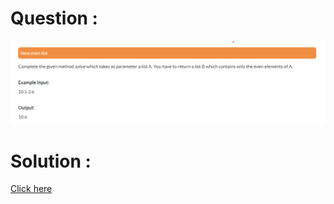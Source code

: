 # Question :
![new even list](https://github.com/prabhu30/coding/blob/main/Edyst/Python%20-%20Intro%20to%20Advanced/03_Conditionals%20&%20Lists/83_new%20even%20list/image.png)

# Solution :
[Click here](https://github.com/prabhu30/coding/blob/main/Edyst/Python%20-%20Intro%20to%20Advanced/03_Conditionals%20&%20Lists/83_new%20even%20list/solution.py)
